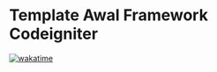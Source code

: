 # Template Awal Framework Codeigniter
[![wakatime](https://wakatime.com/badge/github/kangketikonlen/codeigniter-env.svg)](https://wakatime.com/badge/github/kangketikonlen/codeigniter-env)

